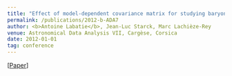 ```yaml
---
title: "Effect of model-dependent covariance matrix for studying baryon acoustic oscillations"
permalink: /publications/2012-b-ADA7
author: <b>Antoine Labatie</b>, Jean-Luc Starck, Marc Lachièze-Rey
venue: Astronomical Data Analysis VII, Cargèse, Corsica
date: 2012-01-01
tag: conference
---
```


[[Paper](http://ada7.cosmostat.org/ADA7_proceeding_ALabatie.pdf)]
<br>
<br>

